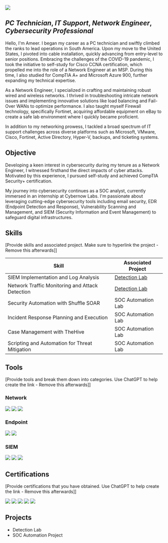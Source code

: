 <a href="https://www.linkedin.com/in/ameer-r-406958205/"><img src="https://img.shields.io/badge/-LinkedIn-0072b1?&style=for-the-badge&logo=linkedin&logoColor=white" /></a>

## *PC Technician*, *IT Support*, *Network Engineer*, *Cybersecurity Professional*

Hello, I'm Ameer. I began my career as a PC technician and swiftly climbed the ranks to lead operations in South America. Upon my move to the United States, I pivoted into cable installation, quickly advancing from entry-level to senior positions. Embracing the challenges of the COVID-19 pandemic, I took the initiative to self-study for Cisco CCNA certification, which propelled me into the role of a Network Engineer at an MSP. During this time, I also studied for CompTIA A+ and Microsoft Azure 900, further expanding my technical expertise.

As a Network Engineer, I specialized in crafting and maintaining robust wired and wireless networks. I thrived in troubleshooting intricate network issues and implementing innovative solutions like load balancing and Fail-Over WANs to optimize performance. I also taught myself Firewall technology, specifically Fortinet, acquiring affordable equipment on eBay to create a safe lab environment where I quickly became proficient.

In addition to my networking prowess, I tackled a broad spectrum of IT support challenges across diverse platforms such as Microsoft, VMware, Cisco, Fortinet, Active Directory, Hyper-V, backups, and ticketing systems.


## Objective
Developing a keen interest in cybersecurity during my tenure as a Network Engineer, I witnessed firsthand the direct impacts of cyber attacks. Motivated by this experience, I pursued self-study and achieved CompTIA Security+ certification.

My journey into cybersecurity continues as a SOC analyst, currently immersed in an internship at Cybernow Labs. I'm passionate about leveraging cutting-edge cybersecurity tools including email security, EDR (Endpoint Detection and Response), Vulnerability Scanning and Management, and SIEM (Security Information and Event Management) to safeguard digital infrastructures.

## Skills
[Provide skills and associated project. Make sure to hyperlink the project - Remove this afterwards]]

| Skill                                         | Associated Project         |
|-----------------------------------------------|----------------------------|
| SIEM Implementation and Log Analysis          | <a href="https://google.com">Detection Lab</a>|
| Network Traffic Monitoring and Attack Detection | <a href="https://google.com">Detection Lab</a>|
| Security Automation with Shuffle SOAR         | SOC Automation Lab|
| Incident Response Planning and Execution      | SOC Automation Lab|
| Case Management with TheHive                  | SOC Automation Lab|
| Scripting and Automation for Threat Mitigation | SOC Automation Lab|

## Tools
[Provide tools and break them down into categories. Use ChatGPT to help create the link - Remove this afterwards]]

### Network
<div>
    <img src="https://img.shields.io/badge/-Wireshark-1679A7?&style=for-the-badge&logo=Wireshark&logoColor=white" />
    <img src="https://img.shields.io/badge/-Suricata-EF3B2D?&style=for-the-badge&logo=Suricata&logoColor=white" />
    <img src="https://img.shields.io/badge/-Zeek-777BB4?&style=for-the-badge&logo=Zeek&logoColor=white" />
</div>

### Endpoint
<div>
    <img src="https://img.shields.io/badge/-Microsoft_Defender_for_Endpoint-00A4EF?&style=for-the-badge&logo=Microsoft&logoColor=white" />
    <img src="https://img.shields.io/badge/-Velociraptor-4B275F?&style=for-the-badge&logo=Velociraptor&logoColor=white" />
</div>

### SIEM
<div>
    <img src="https://img.shields.io/badge/-Microsoft_Sentinel-0078D4?&style=for-the-badge&logo=Microsoft&logoColor=white" />
    <img src="https://img.shields.io/badge/-Splunk-000000?&style=for-the-badge&logo=Splunk&logoColor=white" />
    <img src="https://img.shields.io/badge/-Elastic-005571?&style=for-the-badge&logo=Elastic&logoColor=white" />
</div>

## Certifications
[Provide certifications that you have obtained. Use ChatGPT to help create the link - Remove this afterwards]]
<div>
<img src="https://img.shields.io/badge/-Security%2B-FF0000?&style=for-the-badge&logo=CompTIA&logoColor=white" />
<img src="https://img.shields.io/badge/-Network%2B-007ACC?&style=for-the-badge&logo=CompTIA&logoColor=white" />
<img src="https://img.shields.io/badge/-A%2B-4D4D4D?&style=for-the-badge&logo=CompTIA&logoColor=white" />
<img src="https://img.shields.io/badge/-CDSA-006400?&style=for-the-badge&logoColor=white" />
<img src="https://img.shields.io/badge/-CCD-000080?&style=for-the-badge&logoColor=white" />
</div>

## Projects
- Detection Lab
- SOC Automation Project
